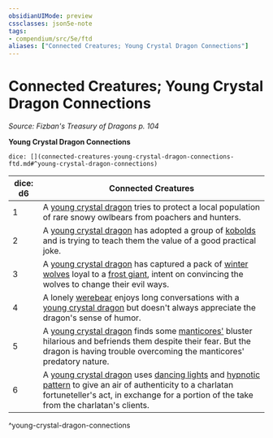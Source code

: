 ```yaml
---
obsidianUIMode: preview
cssclasses: json5e-note
tags:
- compendium/src/5e/ftd
aliases: ["Connected Creatures; Young Crystal Dragon Connections"]
---
```

# Connected Creatures; Young Crystal Dragon Connections
*Source: Fizban's Treasury of Dragons p. 104* 

**Young Crystal Dragon Connections**

`dice: [](connected-creatures-young-crystal-dragon-connections-ftd.md#^young-crystal-dragon-connections)`

| dice: d6 | Connected Creatures |
|----------|---------------------|
| 1 | A [young crystal dragon](5E2014官方资源/bestiary/dragon/young-crystal-dragon-ftd.md) tries to protect a local population of rare snowy owlbears from poachers and hunters. |
| 2 | A [young crystal dragon](5E2014官方资源/bestiary/dragon/young-crystal-dragon-ftd.md) has adopted a group of [kobolds](5E2014官方资源/bestiary/humanoid/kobold.md) and is trying to teach them the value of a good practical joke. |
| 3 | A [young crystal dragon](5E2014官方资源/bestiary/dragon/young-crystal-dragon-ftd.md) has captured a pack of [winter wolves](5E2014官方资源/bestiary/monstrosity/winter-wolf.md) loyal to a [frost giant](5E2014官方资源/bestiary/giant/frost-giant.md), intent on convincing the wolves to change their evil ways. |
| 4 | A lonely [werebear](5E2014官方资源/bestiary/humanoid/werebear.md) enjoys long conversations with a [young crystal dragon](5E2014官方资源/bestiary/dragon/young-crystal-dragon-ftd.md) but doesn't always appreciate the dragon's sense of humor. |
| 5 | A [young crystal dragon](5E2014官方资源/bestiary/dragon/young-crystal-dragon-ftd.md) finds some [manticores'](5E2014官方资源/bestiary/monstrosity/manticore.md) bluster hilarious and befriends them despite their fear. But the dragon is having trouble overcoming the manticores' predatory nature. |
| 6 | A [young crystal dragon](5E2014官方资源/bestiary/dragon/young-crystal-dragon-ftd.md) uses [dancing lights](5E2014官方资源/spells/dancing-lights.md) and [hypnotic pattern](5E2014官方资源/spells/hypnotic-pattern.md) to give an air of authenticity to a charlatan fortuneteller's act, in exchange for a portion of the take from the charlatan's clients. |
^young-crystal-dragon-connections